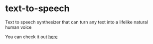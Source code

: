 # text-to-speech
Text to speech synthesizer that can turn any text into a lifelike natural human voice

You can check it out [here](https://anniemacdev.github.io/text-to-speech/)
